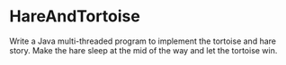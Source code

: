 # HareAndTortoise
Write a Java multi-threaded program to implement the tortoise and hare story. Make the hare sleep at the mid of the way and let the tortoise win.
